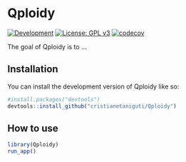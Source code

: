 # Qploidy

<!-- badges: start -->
[![Development](https://img.shields.io/badge/development-active-blue.svg)](https://img.shields.io/badge/development-active-blue.svg)
[![License: GPL v3](https://img.shields.io/badge/License-GPL%20v3-blue.svg)](https://www.gnu.org/licenses/gpl-3.0)
[![codecov](https://codecov.io/github/cristianetaniguti/qploidy/branch/main/graphs/badge.svg)](https://codecov.io/github/cristianetaniguti/qploidy)

<!-- badges: end -->

The goal of Qploidy is to …

## Installation

You can install the development version of Qploidy like so:

``` r
#install.packages("devtools")
devtools::install_github("cristianetaniguti/Qploidy")
```

## How to use

``` r
library(Qploidy)
run_app()
```


